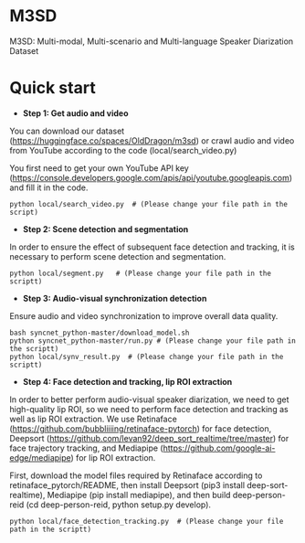 # M3SD
M3SD: Multi-modal, Multi-scenario and Multi-language Speaker Diarization Dataset

# Quick start

- **Step 1: Get audio and video**

You can download our dataset (https://huggingface.co/spaces/OldDragon/m3sd) or crawl audio and video from YouTube according to the code (local/search_video.py)

You first need to get your own YouTube API key (https://console.developers.google.com/apis/api/youtube.googleapis.com) and fill it in the code.
```
python local/search_video.py  # (Please change your file path in the script)
```
- **Step 2: Scene detection and segmentation**

In order to ensure the effect of subsequent face detection and tracking, it is necessary to perform scene detection and segmentation.
```
python local/segment.py   # (Please change your file path in the scriptt)
```
- **Step 3: Audio-visual synchronization detection**

Ensure audio and video synchronization to improve overall data quality.
```
bash syncnet_python-master/download_model.sh
python syncnet_python-master/run.py # (Please change your file path in the scriptt)
python local/synv_result.py  # (Please change your file path in the scriptt)
```
- **Step 4: Face detection and tracking, lip ROI extraction**

In order to better perform audio-visual speaker diarization, we need to get high-quality lip ROI, so we need to perform face detection and tracking as well as lip ROI extraction. We use Retinaface (https://github.com/bubbliiiing/retinaface-pytorch) for face detection, Deepsort (https://github.com/levan92/deep_sort_realtime/tree/master) for face trajectory tracking, and Mediapipe (https://github.com/google-ai-edge/mediapipe) for lip ROI extraction.

First, download the model files required by Retinaface according to retinaface_pytorch/README, then install Deepsort (pip3 install deep-sort-realtime), Mediapipe (pip install mediapipe), and then build deep-person-reid (cd deep-person-reid, python setup.py develop).
```
python local/face_detection_tracking.py  # (Please change your file path in the scriptt)
```
